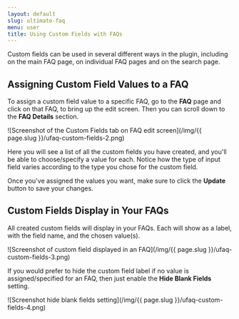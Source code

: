 ```yaml
---
layout: default
slug: ultimate-faq
menu: user
title: Using Custom Fields with FAQs
---
```

Custom fields can be used in several different ways in the plugin, including on the main FAQ page, on individual FAQ pages and on the search page.

## Assigning Custom Field Values to a FAQ

To assign a custom field value to a specific FAQ, go to the **FAQ** page and click on that FAQ, to bring up the edit screen. Then you can scroll down to the **FAQ Details** section.

![Screenshot of the Custom Fields tab on FAQ edit screen](/img/{{ page.slug }}/ufaq-custom-fields-2.png)

Here you will see a list of all the custom fields you have created, and you'll be able to choose/specify a value for each. Notice how the type of input field varies according to the type you chose for the custom field. 

Once you've assigned the values you want, make sure to click the **Update** button to save your changes.

## Custom Fields Display in Your FAQs

All created custom fields will display in your FAQs. Each will show as a label, with the field name, and the chosen value(s).

![Screenshot of custom field displayed in an FAQ](/img/{{ page.slug }}/ufaq-custom-fields-3.png)

If you would prefer to hide the custom field label if no value is assigned/specified for an FAQ, then just enable the **Hide Blank Fields** setting.

![Screenshot hide blank fields setting](/img/{{ page.slug }}/ufaq-custom-fields-4.png)
